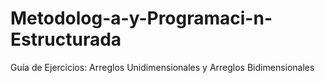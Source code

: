 # Metodolog-a-y-Programaci-n-Estructurada
Guía de Ejercicios: Arreglos Unidimensionales y Arreglos Bidimensionales
